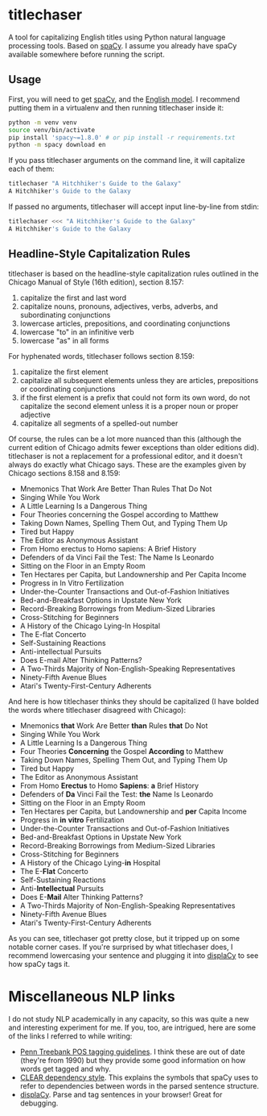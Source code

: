 # titlechaser

A tool for capitalizing English titles using Python natural language processing tools. Based on [spaCy](https://spacy.io). I assume you already have spaCy available somewhere before running the script.

## Usage

First, you will need to get [spaCy](https://spacy.io/docs/usage/), and the [English model](https://spacy.io/docs/usage/models). I recommend putting them in a virtualenv and then running titlechaser inside it:

```bash
python -m venv venv
source venv/bin/activate
pip install 'spacy~=1.8.0' # or pip install -r requirements.txt
python -m spacy download en
```

If you pass titlechaser arguments on the command line, it will capitalize each of them:

```bash
titlechaser "A Hitchhiker's Guide to the Galaxy"
A Hitchhiker's Guide to the Galaxy
```

If passed no arguments, titlechaser will accept input line-by-line from stdin:

```bash
titlechaser <<< "A Hitchhiker's Guide to the Galaxy"
A Hitchhiker's Guide to the Galaxy
```

## Headline-Style Capitalization Rules

titlechaser is based on the headline-style capitalization rules outlined in the Chicago Manual of Style (16th edition), section 8.157:

1. capitalize the first and last word
2. capitalize nouns, pronouns, adjectives, verbs, adverbs, and subordinating conjunctions
3. lowercase articles, prepositions, and coordinating conjunctions
4. lowercase "to" in an infinitive verb
5. lowercase "as" in all forms

For hyphenated words, titlechaser follows section 8.159:

1. capitalize the first element
2. capitalize all subsequent elements unless they are articles, prepositions or coordinating conjunctions
3. if the first element is a prefix that could not form its own word, do not capitalize the second element unless it is a proper noun or proper adjective
4. capitalize all segments of a spelled-out number

Of course, the rules can be a lot more nuanced than this (although the current edition of Chicago admits fewer exceptions than older editions did). titlechaser is not a replacement for a professional editor, and it doesn't always do exactly what Chicago says. These are the examples given by Chicago sections 8.158 and 8.159:

- Mnemonics That Work Are Better Than Rules That Do Not
- Singing While You Work
- A Little Learning Is a Dangerous Thing
- Four Theories concerning the Gospel according to Matthew
- Taking Down Names, Spelling Them Out, and Typing Them Up
- Tired but Happy
- The Editor as Anonymous Assistant
- From Homo erectus to Homo sapiens: A Brief History
- Defenders of da Vinci Fail the Test: The Name Is Leonardo
- Sitting on the Floor in an Empty Room
- Ten Hectares per Capita, but Landownership and Per Capita Income
- Progress in In Vitro Fertilization
- Under-the-Counter Transactions and Out-of-Fashion Initiatives
- Bed-and-Breakfast Options in Upstate New York
- Record-Breaking Borrowings from Medium-Sized Libraries
- Cross-Stitching for Beginners
- A History of the Chicago Lying-In Hospital
- The E-flat Concerto
- Self-Sustaining Reactions
- Anti-intellectual Pursuits
- Does E-mail Alter Thinking Patterns?
- A Two-Thirds Majority of Non-English-Speaking Representatives
- Ninety-Fifth Avenue Blues
- Atari's Twenty-First-Century Adherents

And here is how titlechaser thinks they should be capitalized (I have bolded the words where titlechaser disagreed with Chicago):

- Mnemonics **that** Work Are Better **than** Rules **that** Do Not
- Singing While You Work
- A Little Learning Is a Dangerous Thing
- Four Theories **Concerning** the Gospel **According** to Matthew
- Taking Down Names, Spelling Them Out, and Typing Them Up
- Tired but Happy
- The Editor as Anonymous Assistant
- From Homo **Erectus** to Homo **Sapiens**: **a** Brief History
- Defenders of **Da** Vinci Fail the Test: **the** Name Is Leonardo
- Sitting on the Floor in an Empty Room
- Ten Hectares per Capita, but Landownership and **per** Capita Income
- Progress in **in** **vitro** Fertilization
- Under-the-Counter Transactions and Out-of-Fashion Initiatives
- Bed-and-Breakfast Options in Upstate New York
- Record-Breaking Borrowings from Medium-Sized Libraries
- Cross-Stitching for Beginners
- A History of the Chicago Lying-**in** Hospital
- The E-**Flat** Concerto
- Self-Sustaining Reactions
- Anti-**Intellectual** Pursuits
- Does E-**Mail** Alter Thinking Patterns?
- A Two-Thirds Majority of Non-English-Speaking Representatives
- Ninety-Fifth Avenue Blues
- Atari's Twenty-First-Century Adherents

As you can see, titlechaser got pretty close, but it tripped up on some notable corner cases. If you're surprised by what titlechaser does, I recommend lowercasing your sentence and plugging it into [displaCy](https://demos.explosion.ai/displacy/) to see how spaCy tags it.

# Miscellaneous NLP links

I do not study NLP academically in any capacity, so this was quite a new and interesting experiment for me. If you, too, are intrigued, here are some of the links I referred to while writing:

- [Penn Treebank POS tagging guidelines](http://repository.upenn.edu/cgi/viewcontent.cgi?article=1603&context=cis_reports). I think these are out of date (they're from 1990) but they provide some good information on how words get tagged and why.
- [CLEAR dependency style](http://www.mathcs.emory.edu/~choi/doc/clear-dependency-2012.pdf). This explains the symbols that spaCy uses to refer to dependencies between words in the parsed sentence structure.
- [displaCy](https://demos.explosion.ai/displacy/). Parse and tag sentences in your browser! Great for debugging.
